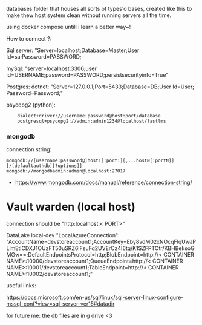 databases folder that houses all sorts of types'o bases,
created like this to make thew host system clean without running servers all the time.

using docker compose untill i learn a better way~!

How to connect ?:

Sql server:
"Server=localhost;Database=Master;User Id=sa;Password=PASSWORD;

mySql:
"server=localhost:3306;user id=USERNAME;password=PASSWORD;persistsecurityinfo=True"

Postgres:
dotnet:
"Server=127.0.0.1;Port=5433;Database=DB<Can be Empty>;User Id=User;                 Password=Password;"

psycopg2 (python):
```
    dialect+driver://username:password@host:port/database
    postgresql+psycopg2://admin:admin1234@localhost/fastlms
```

### mongodb
connection string: 
```
mongodb://[username:password@]host1[:port1][,...hostN[:portN]][/[defaultauthdb][?options]]
mongodb://mongodbadmin:admin@localhost:27017
```
- https://www.mongodb.com/docs/manual/reference/connection-string/


# Vault warden (local host)
connection should be "http:localhost:< PORT>"

DataLake local-dev
"LocalAzureConnection": "AccountName=devstoreaccount1;AccountKey=Eby8vdM02xNOcqFlqUwJPLlmEtlCDXJ1OUzFT50uSRZ6IFsuFq2UVErCz4I6tq/K1SZFPTOtr/KBHBeksoGMGw==;DefaultEndpointsProtocol=http;BlobEndpoint=http://< CONTAINER NAME>:10000/devstoreaccount1;QueueEndpoint=http://< CONTAINER NAME>:10001/devstoreaccount1;TableEndpoint=http://< CONTAINER NAME>:10002/devstoreaccount1;"

useful links:

https://docs.microsoft.com/en-us/sql/linux/sql-server-linux-configure-mssql-conf?view=sql-server-ver15#datadir

for future me: the db files are in g drive <3
